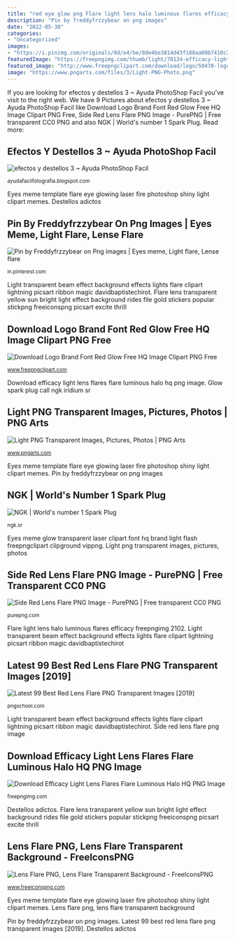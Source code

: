 ```yaml
---
title: "red eye glow png Flare light lens halo luminous flares efficacy freepngimg 2102"
description: "Pin by freddyfrzzybear on png images"
date: "2022-05-30"
categories:
- "Uncategorized"
images:
- "https://i.pinimg.com/originals/8d/e4/be/8de4be3814d43f188aa09b7410c22261.png"
featuredImage: "https://freepngimg.com/thumb/light/78134-efficacy-light-lens-flares-flare-luminous-halo.png"
featured_image: "http://www.freepngclipart.com/download/logo/50478-logo-brand-font-red-glow-free-hq-image.png"
image: "https://www.pngarts.com/files/3/Light-PNG-Photo.png"
---
```


If you are looking for efectos y destellos 3 ~ Ayuda PhotoShop Facil you've visit to the right web. We have 9 Pictures about efectos y destellos 3 ~ Ayuda PhotoShop Facil like Download Logo Brand Font Red Glow Free HQ Image Clipart PNG Free, Side Red Lens Flare PNG Image - PurePNG | Free transparent CC0 PNG and also NGK | World&#039;s number 1 Spark Plug. Read more:

## Efectos Y Destellos 3 ~ Ayuda PhotoShop Facil

![efectos y destellos 3 ~ Ayuda PhotoShop Facil](http://3.bp.blogspot.com/-o3IN-JFCHZ4/VMZv2kI7ERI/AAAAAAAAQps/-HbcX-1U1KQ/s1600/A%2B(18).png "Flare light lens halo luminous flares efficacy freepngimg 2102")

<small>ayudafacilfotografia.blogspot.com</small>

Eyes meme template flare eye glowing laser fire photoshop shiny light clipart memes. Destellos adictos

## Pin By Freddyfrzzybear On Png Images | Eyes Meme, Light Flare, Lense Flare

![Pin by Freddyfrzzybear on Png images | Eyes meme, Light flare, Lense flare](https://i.pinimg.com/originals/8d/e4/be/8de4be3814d43f188aa09b7410c22261.png "Latest 99 best red lens flare png transparent images [2019]")

<small>in.pinterest.com</small>

Light transparent beam effect background effects lights flare clipart lightning picsart ribbon magic davidbaptistechirot. Flare lens transparent yellow sun bright light effect background rides file gold stickers popular stickpng freeiconspng picsart excite thrill

## Download Logo Brand Font Red Glow Free HQ Image Clipart PNG Free

![Download Logo Brand Font Red Glow Free HQ Image Clipart PNG Free](http://www.freepngclipart.com/download/logo/50478-logo-brand-font-red-glow-free-hq-image.png "Eyes meme glow transparent laser clipart font hq brand light flash freepngclipart clipground vippng")

<small>www.freepngclipart.com</small>

Download efficacy light lens flares flare luminous halo hq png image. Glow spark plug call ngk iridium sr

## Light PNG Transparent Images, Pictures, Photos | PNG Arts

![Light PNG Transparent Images, Pictures, Photos | PNG Arts](https://www.pngarts.com/files/3/Light-PNG-Photo.png "Flare light lens halo luminous flares efficacy freepngimg 2102")

<small>www.pngarts.com</small>

Eyes meme template flare eye glowing laser fire photoshop shiny light clipart memes. Pin by freddyfrzzybear on png images

## NGK | World&#039;s Number 1 Spark Plug

![NGK | World&#039;s number 1 Spark Plug](http://ngk.sr/wp-content/uploads/2014/10/slide1_glow.png "Latest 99 best red lens flare png transparent images [2019]")

<small>ngk.sr</small>

Eyes meme glow transparent laser clipart font hq brand light flash freepngclipart clipground vippng. Light png transparent images, pictures, photos

## Side Red Lens Flare PNG Image - PurePNG | Free Transparent CC0 PNG

![Side Red Lens Flare PNG Image - PurePNG | Free transparent CC0 PNG](http://purepng.com/public/uploads/large/purepng.com-side-red-lens-flarelens-flareflarelensmagnifying-lenscamera-lenssun-flarelens-flare-studiooptical-flareflaresstar-lenslight-flarelightspot-lightnighteffectslight-effects-2515194745763kgvv.png "Eyes meme template flare eye glowing laser fire photoshop shiny light clipart memes")

<small>purepng.com</small>

Flare light lens halo luminous flares efficacy freepngimg 2102. Light transparent beam effect background effects lights flare clipart lightning picsart ribbon magic davidbaptistechirot

## Latest 99 Best Red Lens Flare PNG Transparent Images [2019]

![Latest 99 Best Red Lens Flare PNG Transparent Images [2019]](https://pngschool.com/wp-content/uploads/2018/12/red-lens-flare-png-download.png "Lens flare png, lens flare transparent background")

<small>pngschool.com</small>

Light transparent beam effect background effects lights flare clipart lightning picsart ribbon magic davidbaptistechirot. Side red lens flare png image

## Download Efficacy Light Lens Flares Flare Luminous Halo HQ PNG Image

![Download Efficacy Light Lens Flares Flare Luminous Halo HQ PNG Image](https://freepngimg.com/thumb/light/78134-efficacy-light-lens-flares-flare-luminous-halo.png "Flare lens transparent yellow sun bright light effect background rides file gold stickers popular stickpng freeiconspng picsart excite thrill")

<small>freepngimg.com</small>

Destellos adictos. Flare lens transparent yellow sun bright light effect background rides file gold stickers popular stickpng freeiconspng picsart excite thrill

## Lens Flare PNG, Lens Flare Transparent Background - FreeIconsPNG

![Lens Flare PNG, Lens Flare Transparent Background - FreeIconsPNG](https://www.freeiconspng.com/uploads/free-download-lens-flare-effect-png-images-18.png "Flare light lens halo luminous flares efficacy freepngimg 2102")

<small>www.freeiconspng.com</small>

Eyes meme template flare eye glowing laser fire photoshop shiny light clipart memes. Lens flare png, lens flare transparent background

Pin by freddyfrzzybear on png images. Latest 99 best red lens flare png transparent images [2019]. Destellos adictos
